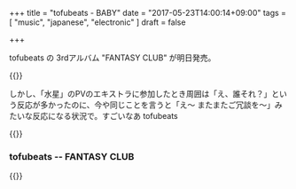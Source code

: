 +++
title = "tofubeats - BABY"
date = "2017-05-23T14:00:14+09:00"
tags = [
  "music", "japanese", "electronic"
]
draft = false

+++

tofubeats の 3rdアルバム "FANTASY CLUB" が明日発売。

{{<youtube e_K-8acKFNU>}}

しかし、「水星」のPVのエキストラに参加したとき周囲は「え、誰それ？」という反応が多かったのに、今や同じことを言うと「え〜 またまたご冗談を〜」みたいな反応になる状況で。すごいなあ tofubeats

{{<youtube NOjmN-ZHlBQ>}}

### tofubeats -- FANTASY CLUB
{{<amazon B06XZQ1BZ2>}}
